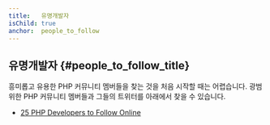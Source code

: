 ```yaml
---
title:   유명개발자
isChild: true
anchor:  people_to_follow
---
```


## 유명개발자 {#people_to_follow_title}

흥미롭고 유용한 PHP 커뮤니티 멤버들을 찾는 것을 처음 시작할 때는 어렵습니다.
광범위한 PHP 커뮤니티 멤버들과 그들의 트위터를 아래에서 찾을 수 있습니다.

* [25 PHP Developers to Follow Online][php-developers-to-follow]


[php-developers-to-follow]: https://blog.newrelic.com/2014/05/02/25-php-developers-follow-online/
